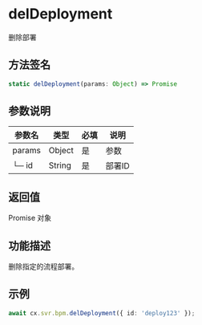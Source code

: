 # delDeployment

删除部署

## 方法签名
```typescript
static delDeployment(params: Object) => Promise
```

## 参数说明
| 参数名 | 类型 | 必填 | 说明 |
|--------|------|------|------|
| params | Object | 是 | 参数 |
| └─ id | String | 是 | 部署ID |

## 返回值
Promise 对象

## 功能描述
删除指定的流程部署。

## 示例
```typescript
await cx.svr.bpm.delDeployment({ id: 'deploy123' });
``` 